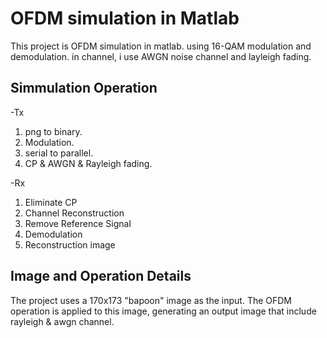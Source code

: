 # OFDM simulation in Matlab

This project is OFDM simulation in matlab.
using 16-QAM modulation and demodulation.
in channel, i use AWGN noise channel and layleigh fading.

## Simmulation Operation

-Tx 
1. png to binary.
2. Modulation.
3. serial to parallel.
4. CP & AWGN & Rayleigh fading.

-Rx 
1. Eliminate CP
2. Channel Reconstruction
3. Remove Reference Signal
4. Demodulation
5. Reconstruction image

## Image and Operation Details

The project uses a 170x173 "bapoon" image as the input. The OFDM operation is applied to this image, generating an output image that include rayleigh & awgn channel.

